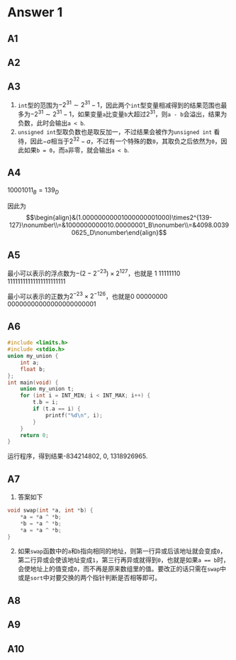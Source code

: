 # Answer 1

## A1

## A2

## A3

1. `int`型的范围为$-2^{31}\sim2^{31}-1$，因此两个`int`型变量相减得到的结果范围也最多为$-2^{31}\sim2^{31}-1$，如果变量`a`比变量`b`大超过$2^{31}$，则`a - b`会溢出，结果为负数，此时会输出`a < b`.
2. `unsigned int`型取负数也是取反加一，不过结果会被作为`unsigned int` 看待，因此$-a$相当于$2^{32}-a$，不过有一个特殊的数`0`，其取负之后依然为`0`，因此如果`b = 0`，而`a`非零，就会输出`a < b`.

## A4

$10001011_B = 139_D$

因此为$$\begin{align}&(1.00000000001000000001000)\times2^{139-127}\nonumber\\=&1000000000010.00000001_B\nonumber\\=&4098.00390625_D\nonumber\end{align}$$

## A5

最小可以表示的浮点数为$-(2-2^{-23})\times2^{127}$，也就是
1 11111110 11111111111111111111111

最小可以表示的正数为$2^{-23}\times2^{-126}$，也就是0 00000000 00000000000000000000001

## A6

```c
#include <limits.h>
#include <stdio.h>
union my_union {
    int a;
    float b;
};
int main(void) {
    union my_union t;
    for (int i = INT_MIN; i < INT_MAX; i++) {
        t.b = i;
        if (t.a == i) {
            printf("%d\n", i);
        }
    }
    return 0;
}
```

运行程序，得到结果-834214802, 0, 1318926965.

## A7

1. 答案如下

```c
void swap(int *a, int *b) {
    *a = *a ^ *b;
    *b = *a ^ *b;
    *a = *a ^ *b;
}
```

2. 如果`swap`函数中的`a`和`b`指向相同的地址，则第一行异或后该地址就会变成`0`，第二行异或会使该地址变成`1`，第三行再异或就得到`0`，也就是如果`a == b`时，会使地址上的值变成`0`，而不再是原来数组里的值。要改正的话只需在`swap`中或是`sort`中对要交换的两个指针判断是否相等即可。

## A8

## A9

## A10
